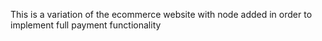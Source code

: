 This is a variation of the ecommerce website with node added in order to implement full payment functionality
